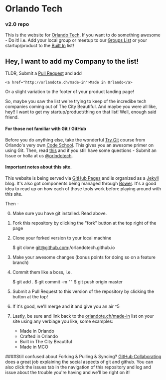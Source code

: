 # Orlando Tech

### v2.0 repo

This is the website for [Orlando Tech](http://orlandote.ch). If you want to do something awesome - Do it! i.e. Add your local group or meetup to our [Groups List](http://orlandote.ch/groups) or your startup/product to the [Built In](http://orlandote.ch) list!


## Hey, I want to add my Company to the list!
TLDR, Submit a [Pull Request](http://github.com/orlandotech/orlandotech.github.io/pulls) and add

    <a href="http://orlandote.ch/made-in">Made in Orlando</a>

Or a slight variation to the footer of your product landing page!

So, maybe you saw the list we're trying to keep of the incredibe tech companies coming out of The City Beautiful. And maybe you were all like, hey!! I want to get my startup/product/thing on that list! Well, enough said friend.

#### For those not familiar with Git / GitHub
Before you do anything else, take the wonderful [Try Git](http://try.github.com) course from Orlando's very own [Code School](http://codeschool.com). This gives you an awesome primer on using Git. Then, read [this](https://help.github.com/articles/set-up-git) and if you still have some questions - Submit an Issue or holla at us [@orlndotech](http://twitter.com/orlndotech).

#### Important notes about this site.
This website is being served via [GitHub Pages](http://pages.github.com) and is organized as a [Jekyll](http://jekyllrb.com) blog. It's also got components being managed through [Bower](http://bower.io). It's a good idea to read up on how each of those tools work before playing around with this site.

Then -

  0. Make sure you have git installed. Read above.

  1. Fork this repository by clicking the "fork" button at the top right of the page

  2. Clone your forked version to your local machine

        $ git clone git@github.com:<your username>/orlandotech.github.io

  3. Make your awesome changes (bonus points for doing so on a feature branch)

  4. Commit them like a boss, i.e.

    	$ git add .
    	$ git commit -m "<leave a nice commit message for everyone>"
    	$ git push origin master

  5. Submit a Pull Request to this version of the repository by clicking the button at the top!

  6. If it's good, we'll merge and it and give you an air ^5

  7. Lastly, be sure and link back to the [orlandote.ch/made-in](http://orlandote.ch/made-in) list on your site using any verbiage you like, some examples:

      *   Made in Orlando
      *   Crafted in Orlando
      *   Built in The City Beautiful
      *   Made in MCO

####Still confused about Forking & Pulling & Syncing?
[GitHub Collaborating](https://help.github.com/categories/63/articles) does a great job explaining the social aspects of git and github. You can also click the issues tab in the navigation of this repository and log and issue about the trouble you're having and we'll be right on it!
